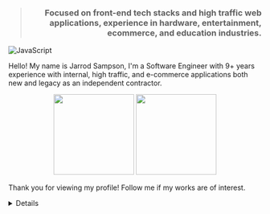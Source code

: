 
<blockquote align="right"><h3>Focused on front-end tech stacks and high traffic web applications, experience in hardware, entertainment, ecommerce, and education industries.</h3></blockquote>

![JavaScript](https://badges.aleen42.com/src/javascript.svg)

Hello! My name is Jarrod Sampson, I'm a Software Engineer with 9+ years experience with internal, high traffic, and e-commerce applications both new and legacy as an independent contractor.

<p align="center">
<img src="https://github-readme-stats.vercel.app/api/top-langs/?username=jarrodsampson&layout=compact&title_color=58a6ff&text_color=999&bg_color=ffffff00" height="160px" />
<img src="https://github-readme-stats.vercel.app/api?username=jarrodsampson&title_color=58a6ff&text_color=999&icon_color=F7DF1E&bg_color=ffffff00&show_icons=true" height="160px" />
</p>

Thank you for viewing my profile! Follow me if my works are of interest.

<details>
</details>
